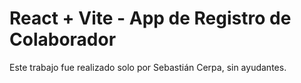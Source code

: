 # React + Vite - App de Registro de Colaborador

Este trabajo fue realizado solo por Sebastián Cerpa, sin ayudantes.


